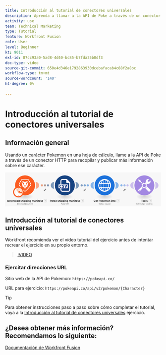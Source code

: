 ```yaml
---
title: Introducción al tutorial de conectores universales
description: Aprenda a llamar a la API de Poke a través de un conector HTTP para recopilar y publicar información sobre un carácter Pokemon, todo en [!DNL Adobe Workfront Fusion].
activity: use
team: Technical Marketing
type: Tutorial
feature: Workfront Fusion
role: User
level: Beginner
kt: 9011
exl-id: 87cc93a0-5ad8-4d40-bc85-b7fda35b0df3
doc-type: video
source-git-commit: 650e4d346e1792863930dcebafacab4c88f2a8bc
workflow-type: tm+mt
source-wordcount: '140'
ht-degree: 0%

---
```


# Introducción al tutorial de conectores universales

## Información general

Usando un carácter Pokemon en una hoja de cálculo, llame a la API de Poke a través de un conector HTTP para recopilar y publicar más información sobre ese carácter.

![Una imagen del escenario de fusión](assets/universal-connectors-and-routing-1.png)

## Introducción al tutorial de conectores universales

Workfront recomienda ver el vídeo tutorial del ejercicio antes de intentar recrear el ejercicio en su propio entorno.

>[!VIDEO](https://video.tv.adobe.com/v/335270/?quality=12&learn=on)

### Ejercitar direcciones URL

Sitio web de la API de Pokemon: `https://pokeapi.co/`

URL para ejercicio: `https://pokeapi.co/api/v2/pokemon/{Character}`

>[!TIP]
>
>Para obtener instrucciones paso a paso sobre cómo completar el tutorial, vaya a la [Introducción al tutorial de conectores universales](https://experienceleague.adobe.com/docs/workfront-learn/tutorials-workfront/fusion/exercises/introduction-to-universal-connectors.html?lang=en) ejercicio.


## ¿Desea obtener más información? Recomendamos lo siguiente:

[Documentación de Workfront Fusion](https://experienceleague.adobe.com/docs/workfront/using/adobe-workfront-fusion/workfront-fusion-2.html?lang=en)
